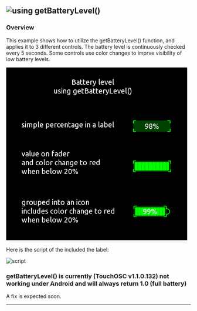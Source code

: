 ## ![using getBatteryLevel()](battery_level.tosc)

### Overview

This example shows how to utilize the getBatteryLevel() function, and applies it to 3 different controls. 
The battery level is continuously checked every 5 seconds. Some controls use color changes to imprve visibility of low battery levels.

![overview](pics/preview.gif) 


Here is the script of the included the label:

![script](pics/script_1.png) 


### getBatteryLevel() is currently (TouchOSC v1.1.0.132) not working under Android and will always return 1.0 (full battery)

A fix is expected soon.

---
